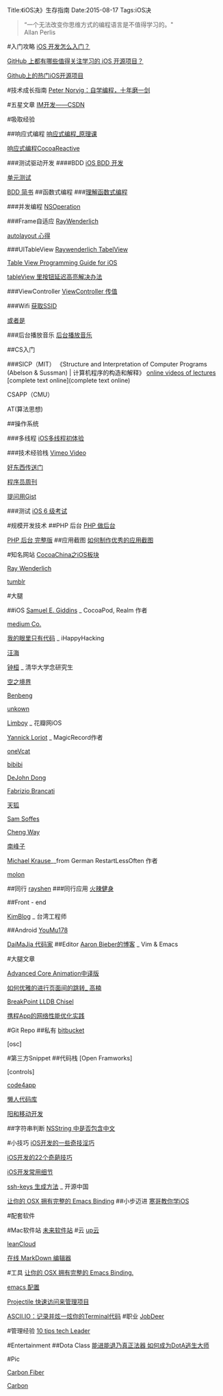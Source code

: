 Title:《iOS决》生存指南
Date:2015-08-17
Tags:iOS决
> “一个无法改变你思维方式的编程语言是不值得学习的。"  
> Allan Perlis

#入门攻略
[iOS 开发怎么入门？](http://www.zhihu.com/question/20264108)

[GitHub 上都有哪些值得关注学习的 iOS 开源项目？](http://www.zhihu.com/question/22914651)

[Github上的热门iOS开源项目](http://www.cocoachina.com/industry/20130607/6358.html)

#技术成长指南
[Peter Norvig：自学编程，十年磨一剑](http://blog.jobbole.com/22905/)

#五星文章
[IM开发——CSDN](http://edu.csdn.net/course/detail/532)

#吸取经验

##响应式编程
[响应式编程_原理课](https://class.coursera.org/reactive-002/lecture)

[响应式编程CocoaReactive](http://www.raywenderlich.com/62796/reactivecocoa-tutorial-pt2)

###测试驱动开发
####BDD
[iOS BDD 开发](http://www.cocoachina.com/industry/20140218/7841.html)

[单元测试](http://blog.csdn.net/colorapp/article/details/47007431)

[BDD 简书](http://www.jianshu.com/p/7e3f197504c1)
##函数式编程
###[理解函数式编程](http://www.cocoachina.com/programmer/20150805/12861.html)

###并发编程
[NSOperation](http://blog.xcodev.com/archives/operation-queue-intro/)

###Frame自适应
[RayWenderlich](http://www.raywenderlich.com/50317/beginning-auto-layout-tutorial-in-ios-7-part-1)

[autolayout 心得](http://www.cocoachina.com/ios/20150422/11632.html)

###UITableView
[Raywenderlich TabelView](http://www.raywenderlich.com/?s=uitableView&cof=FORID%3A10)

[Table View Programming Guide for iOS](https://developer.apple.com/library/prerelease/ios/documentation/UserExperience/Conceptual/TableView_iPhone/AboutTableViewsiPhone/AboutTableViewsiPhone.html#//apple_ref/doc/uid/TP40007451
)

[tableView 里按钮延迟高亮解决办法](http://blog.csdn.net/hyugahinat/article/details/46291813)

###ViewController
[ViewController 传值](http://www.tuicool.com/articles/uuAv2ia)

###Wifi 
[获取SSID](http://www.cnblogs.com/visen-0/p/3337426.html) 

[或者是](http://www.cocoachina.com/bbs/read.php?tid=258906)

###后台播放音乐
[后台播放音乐](http://www.cnblogs.com/easy-coding/p/3569227.html)


##CS入门

###SICP（MIT）
《Structure and Interpretation of Computer Programs (Abelson & Sussman) | 计算机程序的构造和解释》
[online videos of lectures](http://www.swiss.ai.mit.edu/classes/6.001/abelson-sussman-lectures/)
[complete text online](complete text online)

CSAPP（CMU）

AT(算法思想)

##操作系统

###多线程
[iOS多线程初体验](http://mobile.51cto.com/iphone-280299.htm)

###技术经验栈
[Vimeo Video](https://vimeo.com/search?q=iOS)

[好东西传送门](http://memect.com/)

[程序员周刊](http://weekly.manong.io/issues/)

[提问用Gist](https://gist.github.com)

###测试
[iOS 6 级考试](http://blog.sunnyxx.com/2014/03/06/ios_exam_0/)


#规模开发技术
##PHP 后台
[PHP 做后台](http://www.cnblogs.com/rayshen/p/4605955.html)

[PHP 后台 完整版](http://www.cnblogs.com/shangdahao/archive/2013/06/01/3111755.html)
##应用截图
[如何制作优秀的应用截图](http://www.cocoachina.com/industry/20140708/9066.html)

#知名网站
[CocoaChina之iOS板块](http://www.cocoachina.com/ios/)

[Ray Wenderlich](http://www.raywenderlich.com)

[tumblr](https://www.tumblr.com/dashboard)


#大腿


##iOS
[Samuel E. Giddins](http://segiddins.me/) _ CocoaPod, Realm 作者 

[medium Co.](https://medium.com/ios-os-x-development)

[我的眼里只有代码](http://www.hackinglife.cn/) _ iHappyHacking

[汪海](http://blog.callmewhy.com/)

[钟桓](http://zhonghuan.info) _ 清华大学念研究生


[空之境界](http://supermao.cn/)

[Benbeng](http://benbeng.leanote.com/)

[unkown](http://blog.nswebfrog.com)

[Limboy](http://limboy.me/ios/2014/01/05/ios-rest-client-implementation.html) _ 花瓣网iOS

[Yannick Loriot](http://yannickloriot.com/2012/03/magicalrecord-how-to-make-programming-with-core-data-pleasant/) _ MagicRecord作者

[oneVcat](http://onevcat.com/#blog)

[bibibi](http://bibibi.me)

[DeJohn Dong](http://www.dejohndong.com)

[Fabrizio Brancati](http://www.fabriziobrancati.com)

[天狐](http://www.skyfox.org)

[Sam Soffes](soff.es)

[Cheng Way](http://chengway.in/)

[南峰子](http://southpeak.github.io)

[Michael Krause](http://krause-software.com)__from German RestartLessOften 作者

[molon ](http://molon.me/)

##同行
[rayshen](http://www.cnblogs.com/rayshen/p/4604219.html)
###同行应用
[火辣健身](http://yyny.me)


##Front - end

[KimBlog](http://kimix.name/如果沒有自學的能力，還是轉行吧/) _ 台湾工程师

##Android
[YouMu178](http://youmu178.com)

[DaiMaJia 代码家](http://blog.daimajia.com/android-library-collection/)
##Editor
[Aaron Bieber的博客](http://blog.aaronbieber.com) _ Vim & Emacs


#大腿文章

[Advanced Core Animation中译版](http://zsisme.gitbooks.io/ios-/content/index.html)

[如何优雅的进行页面间的跳转_ 高楠](http://gaonan.me/2015/07/23/如何优雅的进行页面间的跳转/#more)

[BreakPoint LLDB Chisel](http://blog.csdn.net/colorapp/article/details/47089549)

[携程App的网络性能优化实践](http://www.hrchen.com/2015/04/how-ctrip-improves-app-networking-performance/)

#Git Repo
##私有
[bitbucket](https://bitbucket.org/)

[osc]

#第三方Snippet
##代码栈
[Open Framworks]

[controls]

[code4app](http://old.code4app.com/ios/iOSSharedViewTransition/54057c24933bf0bb3a8b5385)

[懒人代码库](http://www.lanrenios.com)

[阳和移动开发](http://mobile-open.com)

##字符串判断
[NSString 中是否包含中文](http://blog.csdn.net/shouqiangwei/article/details/23735685)


#小技巧
[iOS开发的一些奇技淫巧](http://www.justzht.com/ioskai-fa-de-xie-qi-qiao-yin-ji/)

[iOS开发的22个奇葩技巧](http://bbs.itcast.cn/thread-51807-1-1.html)

[iOS开发常用细节](http://www.tuicool.com/articles/E7jI322)

[ssh-keys 生成方法](https://git.oschina.net/oschina/git-osc/wikis/帮助#ssh-keys) _ 开源中国

[让你的 OSX 拥有完整的 Emacs Binding](https://ruby-china.org/topics/12479)
##小步迈进
[寒哥教你学iOS](http://www.jianshu.com/p/cb54054d3add)

#配套软件

#Mac软件站
[未来软件站](http://www.orsoon.com/Mac/62084.html)
#云
[up云](https://www.upyun.com/notice.html)

[leanCloud](leancloud.com)

[在线 MarkDown 编辑器](https://www.zybuluo.com/mdeditor)

#工具
[让你的 OSX 拥有完整的 Emacs Binding.](https://ruby-china.org/topics/1247)

[emacs 配置](http://roupam.github.io)

[Projectile 快速访问来管理项目](http://m.blog.csdn.net/blog/bbeikke/8644011)

[ASCII.IO：记录并炫一炫你的Terminal代码](http://www.waerfa.com/ascii-io)
#职业
[JobDeer](JobDeer.com)


#管理经验
[10 tips tech Leader](http://www.infoq.com/cn/articles/tech-leader-10-tips)


#Entertainment
##Dota Class
[能进能退乃真正法器 如何成为DotA逃生大师
](http://fight.pcgames.com.cn/warcraft/dota/gl/1108/2291302_all.html#content_page_1)

#Pic 

[Carbon Fiber](http://blog.spoongraphics.co.uk/freebies/5-genuine-carbon-fiber-textures-for-photoshop)

[Carbon](http://blog.spoongraphics.co.uk/freebies/5-genuine-carbon-fiber-textures-for-photoshop)
